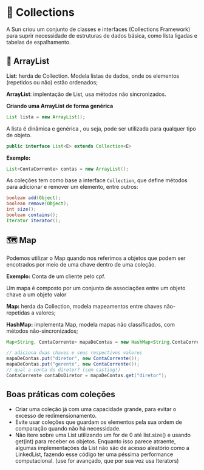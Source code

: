 # 🧰 Collections

A Sun criou um conjunto de classes e interfaces
(Collections Framework) para suprir necessidade de
estruturas de dados básica, como lista ligadas e
tabelas de espalhamento.

## 📜 ArrayList

**List**: herda de Collection. Modela listas de dados, onde os elementos (repetidos ou não) estão ordenados;

**ArrayList**: implentação de List, usa métodos não sincronizados.

**Criando uma ArrayList de forma genérica**

```java
List lista = new ArrayList();
```

A lista é dinâmica e genérica , ou seja, pode ser utilizada para qualquer tipo de objeto.

```java
public interface List<E> extends Collection<E>
```

**Exemplo:**

```java
List<ContaCorrente> contas = new ArrayList();
```

As coleções tem como base a interface `Collection`,
que define métodos para adicionar e remover um
elemento, entre outros:

```java
boolean add(Object);
boolean remove(Object);
int size();
boolean contains();
Iterator iterator();
```

## 🗺️ Map

Podemos utilizar o Map quando nos referimos a
objetos que podem ser encotrados por meio de uma
chave dentro de uma coleção.

**Exemplo:** Conta de um cliente pelo cpf.

Um mapa é composto por um conjunto de
associações entre um objeto chave a um objeto
valor

**Map:** herda da Collection, modela mapeamentos entre
chaves não-repetidas a valores;

**HashMap:** implementa Map, modela mapas não
classificados, com métodos não-sincronizados;

```java
Map<String, ContaCorrente> mapaDeContas = new HashMap<String,ContaCorrente>();

// adiciona duas chaves e seus respectivos valores
mapaDeContas.put("diretor", new ContaCorrente());
mapaDeContas.put("gerente", new ContaCorrente());
// qual a conta do diretor? (sem casting!)
ContaCorrente contaDoDiretor = mapaDeContas.get("diretor");
```

## Boas práticas com coleções

- Criar uma coleção já com uma capacidade grande, para
  evitar o excesso de redimensionamento.
- Evite usar coleções que guardam os elementos pela sua
  ordem de comparação quando não há necessidade.
- Não itere sobre uma List utilizando um for de 0 até list.size()
  e usando get(int) para receber os objetos. Enquanto isso
  parece atraente, algumas implementações da List não são de
  acesso aleatório como a LinkedList, fazendo esse código ter
  uma péssima performance computacional. (use for
  avançado, que por sua vez usa Iterators)
